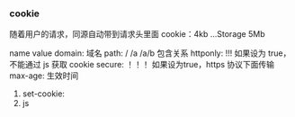 ### cookie

随着用户的请求，同源自动带到请求头里面
cookie：4kb
...Storage 5Mb

name
value
domain: 域名
path: / /a /a/b   包含关系
httponly: !!! 如果设为 true，不能通过 js 获取 cookie
secure: ！！！ 如果设为true，https 协议下面传输
max-age:  生效时间

1. set-cookie: 
2. js